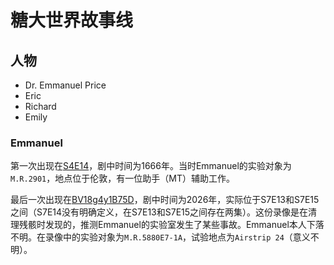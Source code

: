 # 糖大世界故事线

## 人物

- Dr. Emmanuel Price
- Eric
- Richard
- Emily

### Emmanuel

第一次出现在[S4E14](https://www.bilibili.com/video/BV1Fs411y73Z)，剧中时间为1666年。当时Emmanuel的实验对象为`M.R.2901`，地点位于伦敦，有一位助手（MT）辅助工作。

最后一次出现在[BV18g4y1B75D](https://www.bilibili.com/video/BV18g4y1B75D)，剧中时间为2026年，实际位于S7E13和S7E15之间（S7E14没有明确定义，在S7E13和S7E15之间存在两集）。这份录像是在清理残骸时发现的，推测Emmanuel的实验室发生了某些事故。Emmanuel本人下落不明。在录像中的实验对象为`M.R.5880E7-1A`，试验地点为`Airstrip 24`（意义不明）。